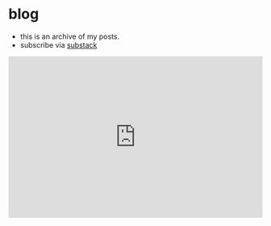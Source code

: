 
# blog

- this is an archive of my posts.
- subscribe via [substack](https://shubhxms.substack.com/)

<iframe
    src="https://shubhxms.substack.com/embed"
    width="100%"
    height="320"
    frameborder="0"
    scrolling="no"
>
</iframe>
